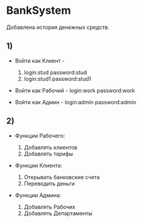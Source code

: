 # BankSystem

Добавлена история денежных средств.

## 1)
* Войти как Клиент	- 
	1. login:stud password:stud
	2. login:stud1 password:stud1


* Войти как Рабочий	- login:work password:work

* Войти как Админ	- login:admin password:admin	


## 2) 
* Функции Рабочего: 
	1. Добавлять клиентов
	2. Добавлять тарифы

* Функции Клиента: 
	1. Открывать банковские счета
	2. Переводить деньги

* Функции Админа: 
	1. Добавлять Рабочих
	2. Добавлять Департаменты